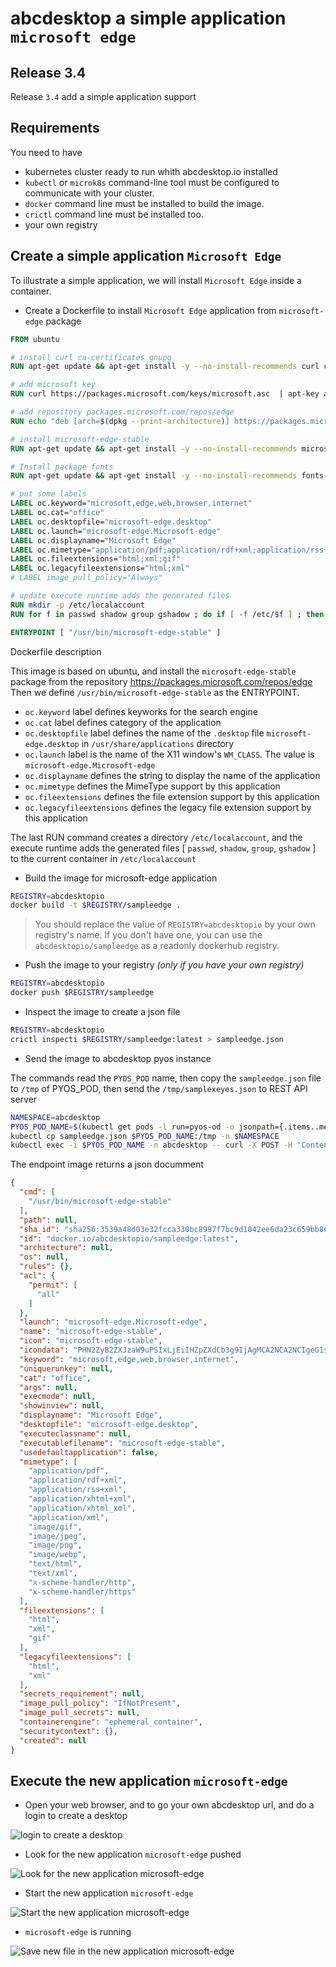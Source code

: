 # abcdesktop a simple application `microsoft edge`

## Release 3.4

Release `3.4` add a simple application support 

## Requirements

You need to have

- kubernetes cluster ready to run whith abcdesktop.io installed
- `kubectl` or `microk8s` command-line tool must be configured to communicate with your cluster. 
- `docker` command line must be installed to build the image.
- `crictl` command line must be installed too.
- your own registry


## Create a simple application `Microsoft Edge`


To illustrate a simple application, we will install `Microsoft Edge` inside a container. 

* Create a Dockerfile to install `Microsoft Edge` application from `microsoft-edge` package

```Dockerfile
FROM ubuntu

# install curl ca-certificates gnupg
RUN apt-get update && apt-get install -y --no-install-recommends curl ca-certificates gnupg && apt-get clean &&  rm -rf /var/lib/apt/lists/*

# add microsoft key
RUN curl https://packages.microsoft.com/keys/microsoft.asc  | apt-key add -

# add repository packages.microsoft.com/repos/edge
RUN echo "deb [arch=$(dpkg --print-architecture)] https://packages.microsoft.com/repos/edge stable main" > /etc/apt/sources.list.d/edge.list

# install microsoft-edge-stable
RUN apt-get update && apt-get install -y --no-install-recommends microsoft-edge-stable && apt-get clean && rm -rf /var/lib/apt/lists/* 

# Install package fonts 
RUN apt-get update && apt-get install -y --no-install-recommends fonts-ubuntu fonts-noto fonts-freefont-ttf xfonts-base xfonts-encodings xfonts-scalable fonts-dejavu-core fonts-deva fonts-droid-fallback ttf-mscorefonts-installer && apt-get clean && rm -rf /var/lib/apt/lists/*

# put some labels
LABEL oc.keyword="microsoft,edge,web,browser,internet"
LABEL oc.cat="office"
LABEL oc.desktopfile="microsoft-edge.desktop"
LABEL oc.launch="microsoft-edge.Microsoft-edge"
LABEL oc.displayname="Microsoft Edge"
LABEL oc.mimetype="application/pdf;application/rdf+xml;application/rss+xml;application/xhtml+xml;application/xhtml_xml;application/xml;image/gif;image/jpeg;image/png;image/webp;text/html;text/xml;x-scheme-handler/http;x-scheme-handler/https;"
LABEL oc.fileextensions="html;xml;gif"
LABEL oc.legacyfileextensions="html;xml"
# LABEL image_pull_policy="Always"

# update execute runtime adds the generated files
RUN mkdir -p /etc/localaccount 
RUN for f in passwd shadow group gshadow ; do if [ -f /etc/$f ] ; then  cp /etc/$f /etc/localaccount; rm -f /etc/$f; ln -s /etc/localaccount/$f /etc/$f; fi; done

ENTRYPOINT [ "/usr/bin/microsoft-edge-stable" ]
```

Dockerfile description 

This image is based on ubuntu, and install the `microsoft-edge-stable` package from the repository https://packages.microsoft.com/repos/edge 
Then we define `/usr/bin/microsoft-edge-stable` as the ENTRYPOINT.

* `oc.keyword` label defines keyworks for the search engine
* `oc.cat` label defines category of the application
* `oc.desktopfile` label defines the name of the `.desktop` file `microsoft-edge.desktop` in `/usr/share/applications` directory
* `oc.launch` label is the name of the X11 window's `WM_CLASS`. The value is `microsoft-edge.Microsoft-edge` 
* `oc.displayname` defines the string to display the name of the application
* `oc.mimetype` defines the MimeType support by this application
* `oc.fileextensions` defines the file extension support by this application
* `oc.legacyfileextensions` defines the legacy file extension support by this application


The last RUN command creates a directory `/etc/localaccount`, and the execute runtime adds the generated files [ `passwd`, `shadow`, `group`, `gshadow` ] to the current container in `/etc/localaccount`


* Build the image for microsoft-edge application

```bash
REGISTRY=abcdesktopio
docker build -t $REGISTRY/sampleedge .
```

> You should replace the value of `REGISTRY=abcdesktopio` by your own registry's name.
If you don't have one, you can use the `abcdesktopio/sampleedge` as a readonly dockerhub registry.


* Push the image to your registry *(only if you have your own registry)*

```bash
REGISTRY=abcdesktopio
docker push $REGISTRY/sampleedge
```

* Inspect the image to create a json file

```bash
REGISTRY=abcdesktopio
crictl inspecti $REGISTRY/sampleedge:latest > sampleedge.json
```

* Send the image to abcdesktop pyos instance

The commands read the `PYOS_POD` name, then copy the `sampleedge.json` file to `/tmp` of PYOS_POD,
then send the `/tmp/samplexeyes.json` to REST API server

```bash
NAMESPACE=abcdesktop
PYOS_POD_NAME=$(kubectl get pods -l run=pyos-od -o jsonpath={.items..metadata.name} -n "$NAMESPACE" | awk '{print $1}')
kubectl cp sampleedge.json $PYOS_POD_NAME:/tmp -n $NAMESPACE
kubectl exec -i $PYOS_POD_NAME -n abcdesktop -- curl -X POST -H 'Content-Type: text/javascript' http://localhost:8000/API/manager/image -d @/tmp/sampleedge.json
```

The endpoint image returns a json documment 

```json
{
  "cmd": [
    "/usr/bin/microsoft-edge-stable"
  ],
  "path": null,
  "sha_id": "sha256:3539a48d03e32fcca330bc8997f7bc9d1042ee6da23c659bb86c6a654530ff59",
  "id": "docker.io/abcdesktopio/sampleedge:latest",
  "architecture": null,
  "os": null,
  "rules": {},
  "acl": {
    "permit": [
      "all"
    ]
  },
  "launch": "microsoft-edge.Microsoft-edge",
  "name": "microsoft-edge-stable",
  "icon": "microsoft-edge-stable",
  "icondata": "PHN2ZyB2ZXJzaW9uPSIxLjEiIHZpZXdCb3g9IjAgMCA2NCA2NCIgeG1sbnM9Imh0dHA6Ly93d3cudzMub3JnLzIwMDAvc3ZnIiB4bWxuczp4bGluaz0iaHR0cDovL3d3dy53My5vcmcvMTk5OS94bGluayI+PHJlY3Qgd2lkdGg9IjEwMCUiIGhlaWdodD0iMTAwJSIgZmlsbD0id2hpdGUiLz48dGV4dCB4PSIwIiB5PSIzMiIgZmlsbD0iYmxhY2siPm1pY3Jvc29mdC1lZGdlLXN0YWJsZTwvdGV4dD48L3N2Zz4=",
  "keyword": "microsoft,edge,web,browser,internet",
  "uniquerunkey": null,
  "cat": "office",
  "args": null,
  "execmode": null,
  "showinview": null,
  "displayname": "Microsoft Edge",
  "desktopfile": "microsoft-edge.desktop",
  "executeclassname": null,
  "executablefilename": "microsoft-edge-stable",
  "usedefaultapplication": false,
  "mimetype": [
    "application/pdf",
    "application/rdf+xml",
    "application/rss+xml",
    "application/xhtml+xml",
    "application/xhtml_xml",
    "application/xml",
    "image/gif",
    "image/jpeg",
    "image/png",
    "image/webp",
    "text/html",
    "text/xml",
    "x-scheme-handler/http",
    "x-scheme-handler/https"
  ],
  "fileextensions": [
    "html",
    "xml",
    "gif"
  ],
  "legacyfileextensions": [
    "html",
    "xml"
  ],
  "secrets_requirement": null,
  "image_pull_policy": "IfNotPresent",
  "image_pull_secrets": null,
  "containerengine": "ephemeral_container",
  "securitycontext": {},
  "created": null
}
```


## Execute the new application `microsoft-edge`

* Open your web browser, and to go your own abcdesktop url, and do a login to create a desktop 

![login to create a desktop](img/simplestapplication-login-microsoft-edge.png)

* Look for the new application `microsoft-edge` pushed

![Look for the new application microsoft-edge](img/simplestapplication-lookfor-microsoft-edge.png)

* Start the new application `microsoft-edge`

![Start the new application microsoft-edge](img/simplestapplication-microsoft-edge-started.png)


* `microsoft-edge` is running

![Save new file in the new application microsoft-edge](img/simplestapplication-microsoft-edge-running.png)
